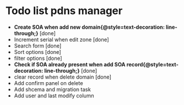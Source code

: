 # Todo list pdns manager

* **Create SOA when add new domain{@style=text-decoration: line-through;}** [done]
* Increment serial when edit zone [done]
* Search form [done]
* Sort options [done]
* filter options [done]
* **Check if SOA already present when add SOA record{@style=text-decoration: line-through;}** [done]
* clear record when delete domain [done]
* Add confirm panel on delete
* Add shcema and migration task
* Add user and last modify column

